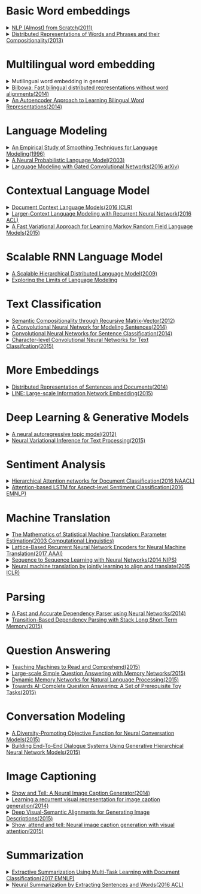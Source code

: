 # Basic Word embeddings
<details>
<summary>
<a href="http://www.jmlr.org/papers/volume12/collobert11a/collobert11a.pdf">NLP (Almost) from Scratch(2011)</a>
</summary>

- Contributions
  - Neural-Net based general framework which is applicable to variety of NLP tasks
    - POS tagging, chunking, NER, Seman\tic role labeling, Parsing, Anaphora resolution, word-sense disambiguation, ...

- Fully-supervised approach
  - Features for words are extracted
  - Embed the words to a latent vector space(word feature space).
  - Learn higher level features from the latent vector inputs.
  - Train to maximize the log-likelihood of training corpus

- Semi-supervised approach
  - Learn language models from a large-scale unlabeled data
  - Transfer Learning: Initialize the the word embeddings for supervised learning, using the parameters learned from unsupervised language models.

- Reference:
</details>
<details>
<summary>
<a href="http://papers.nips.cc/paper/5021-distributed-representations-of-words-and-phrases-and-their-compositionality.pdf">Distributed Representations of Words and Phrases and their Compositionality(2013)</a>
</summary>

- Contribution
  - Efficient learning algorthm for word embedding tasks, using
    - Skip-gram
    - Negative Sampling
    - Subsampling
  - Good performance in semantic & syntatic analogy tasks

- How it works
  - Negative Sampling: Learn word embeddings so that the embeddings can be used to discriminate the words from the training corpus against the noise words.
  - Subsampling: during training, ignore frequent words by a certain probability(somewhat similar to dropouts)

- Notes
  - In general, CBOW model is faster to train.
  - In general, Skip-gram model shows decent performance for all tasks, relative to the CBOW model.

- Limitations
  - One word, one embedding -> polysemy, or global word context is ignored
  - Cannot utilize the morphological information well: car != cars
</details>



# Multilingual word embedding
<details>
<summary>Mutilingual word embedding in general</summary>

- Motivation for Multilingual word embedding
  - Goal: Learns word embeddings that can generalize over *different languages* and *different  NLP tasks*
  - Why it is needed: For Transfer Learning. Labeled text data is abundant for only few languages(e.g. English), so it may be a good idea to transfer the representations from the languages with abundant labeled text data to the languages with scarce text data for a NLP task.
</details>

<details>
<summary>
<a href="https://arxiv.org/abs/1410.2455">Bilbowa: Fast bilingual distributed representations without word alignments(2014)</a>
</summary>

- Previous Approaches
  - Offline Alignment: Learn word embeddings for each languages separately, and learn the projection from one language to the other. The quality of a generalized projection is questionable.
  - Parallel-Only: Train word embeddings simultaneously for both languages, using only the training sentences that can be aligned in parallel. Only utilizes limited amount of data.
  - Jointly-Trained: Train monolingual word embeddings with cross-lingual penalized loss function. Slow to train.
- How it works
  - Takes the Jointly Trained Approach, with the following modifications:
    - Replaces softmax objective with the noise-contrastive objective(as in word2vec)
    - Sampling algorithm to approximate the cross-lingual loss
- Contributions
  - Enhances the training speed using the Jointly-Trained Approach
- Limitations
  - Still slow
  - Tested only on English-German, English-Spanish pairs
</details>

<details>
<summary>
<a href="https://papers.nips.cc/paper/5270-an-autoencoder-approach-to-learning-bilingual-word-representations.pdf">An Autoencoder Approach to Learning Bilingual Word Representations(2014)</a>
</summary>

- How it works
  - Uses Autoencoder to obtain latent representation of bilingual representation of words
  - A bag-of-words in language $A$ will be reconstructed to the corresponding bag-of-words in another language $B$
- vs Bilbowa
  - Nonlinear transformation of inputs
- Limitations
  - Evaluated on the limited dataset.(EN-German)
</details>

# Language Modeling
<details>
<summary>
<a href="http://aclweb.org/anthology/P96-1041">An Empirical Study of Smoothing Techniques for Language Modeling(1996)</a>
</summary>

- Motivation: Limitations of traditional discrete n-gram based Language Models
  - n-gram based discrete word representation suffers from the **curse of dimensionality**
    - $\left| V \right|$ is often very large, so word counts are often very sparse with many zero entries
    - Too many parameters(probabilities) to learn, because of the high dimensionality
    - Generalizes poorly: a small change in a discrete variable may result in a dramatic impact on the estimation.
  - Smoothing techniques mitigate the problem to a certain degree.
- Contribution
  - Empirical Comparison between various smoothing methods for **n-gram based discrete, count-based statistical language models**
  - Proposes two new smoothing methods that works quite well
- Summary
  - Katz smoothing, Jelinek-Mercer Smoothing works well
  - New methods proposed in the paper(one-count, average-count) also works well
</details>

<details>
<summary>
<a href="http://www.jmlr.org/papers/volume3/bengio03a/bengio03a.pdf">A Neural Probabilistic Language Model(2003)</a>
</summary>

- Contributions
  - Proposes **distributed representation of words** to tackle the **curse of dimensionality** for discrete n-gram based language models
  - Learns both the pdf for word distributions and the distributed representations of words in linear time.
- How it works
  - Represent each words by **latent feature vectors**, so that similar words can have similar representations.
  - **Use Neural Networks to map the feature vectors to logits**, and output the word probabilities by letting the logits pass through another softmax layer.
    $$
    \begin{eqnarray}
    &\hat{P}(w_t|w_{t-1},...,w_{t-n+1})=\frac{e^{y_{w_t}}}{\sum_{i=1}^{|V|}{e^{y_i}}}\\
    &y=nn(v(w_{t-1}),...,v(w_{t-n+1});\theta)\in\mathbb{R}^{|V|}\\
    &y_i:\text{logit of the i-th word, given }w_{t-1},...,w_{t-n+1}\\
    &nn:\text{a neural network}\\
    &v(w_t):\text{distributed representation of }w_t
    \end{eqnarray}
    $$
  - Optimizes the training corpus log-likelihood using SGD
- Limitations
  - Slow to train(at 2003)
  - Context length should be fixed
</details>

<details>
<summary><a href="https://arxiv.org/pdf/1612.08083.pdf">Language Modeling with Gated Convolutional Networks(2016 arXiv)</a></summary>
</details>

# Contextual Language Model
<details>
<summary>
<a href="https://arxiv.org/pdf/1511.03962.pdf">Document Context Language Models(2016 ICLR)</a>
</summary>

- Problems with Previous Language Models
  - Neural Language Models(Bengio et al. 2003): supports only fixed-length context
  - Recurrent Neural Network Language Models(2010)
    - pros: Possible to condition on contexts of arbitrary length
    - cons
      - **Document-level context is ignored**: Context scope is limited to sentence-level, so information from the previous sentences are ignored.
      - Problems with learning document-level context in conventional RNNLMs
        - Conventonal RNNLMs learn Language Models on documents by regarding the whole document as a single sentence.
        - Information decay:  In this case, meaningful document-level information fail to survive for a long time.
        - Difficulty in learning: Since the whole document is feeded as an input, RNNLMs should deal with with many time steps when learning.
- Document Context Language Models
  - Contributions
    - Incorporates the information from a previous setence as a context to the following sentence.
    - 'Short-circuit' approach: Feed the information from a previous sentence **directly** to the LSTM layers that processes the current sentence.
</details>

<details>
<summary><a href="http://www.aclweb.org/anthology/P16-1125">Larger-Context Language Modeling with Recurrent Neural Network(2016 ACL)</a></summary>
</details>

<details>
<summary>
<a href="http://proceedings.mlr.press/v37/jernite15.pdf">A Fast Variational Approach for Learning Markov Random Field Language Models(2015)</a>
</summary>

- Contributions
  - Proposes an Efficient Variational Inference Algorithm for MRF-based Language Models
- vs Neural Language Models
  - MRF LM optimizes the **global** data likelihood, given the order $K$ for the Markov Sequence Model. In contrast, Neural LMs try to extract one token at a time, and optimizes only locally.
  - Each words(nodes) connect to their $K$ neighbors. The $K$ neighbors of a word is defined as the context of the word.
</details>

# Scalable RNN Language Model
<details>
<summary>
<a href="https://papers.nips.cc/paper/3583-a-scalable-hierarchical-distributed-language-model.pdf">A Scalable Hierarchical Distributed Language Model(2009)</a>
</summary>
</details>

<details>
<summary>
<a href="https://arxiv.org/abs/1602.02410">Exploring the Limits of Language Modeling</a>
</summary>
</details>

# Text Classification
<details>
<summary>
<a href="https://nlp.stanford.edu/pubs/SocherHuvalManningNg_EMNLP2012.pdf">Semantic Compositionality through Recursive Matrix-Vector(2012)</a>
</summary>

- Contributions
  - Matrix-vector representation of words + Recursive Neural Networks for semantic compositionality.
  - Showed to work well for:
    - learning compositionality for adverb-adjective pairs
    - learning boolean operators of propositional logic
    - sentiment detection
    - learning the semantic relationships between words
- How it works
  - Matrix-vector representation of words
    - Definition of compositionality
      - The ability to learn vector representations for various types of phrases and sentences of arbitrary length.
    - In terms of semantic compositionality, each words have two roles:
      - operand/constituent
        - a word(or a phrase) has a semantic meaning in itself.
        - to express this role as an operand, a vector is attached to a word.
      - operator
        - a word(or a phrase) will change the meaning of nearby words
        - to express this role as an operator, a matrix(linear transformation) is attached to a word.
  - Recursive Neural Networks
    - Split the inputs using a parse tree, and recursively composes the nodes using nonlinear transformations. i.e. applying recursive neural network on the nodes in a parse tree.
- Limitations
  - The performance is highly dependent on the parser.
  - Too many parameters to learn
  - Bias toward the topmost nodes in the parse tree
</details>

<details>
<summary>
<a href="http://www.aclweb.org/anthology/P14-1062">A Convolutional Neural Network for Modeling Sentences(2014)</a>
</summary>

- Contributions
  - Proposes DCNN, which automatically learns semantic/syntatic compositionality
  - DCNN automatically learns the feature graph, and does not rely on external parse tree.
- Related Model: Max-TDNN
  - Pros
    - Sensitive to word orders
    - Independent of external word features(e.g. parse tree)
  - Weaknesses
    - Narrow-type convolution: words at the margins are largely neglected
    - Max-pooling: the order of feature occurences is ignored-
- How it works
  - A **Feature Map** is defined as the follows:
    - Wide-type convolution: mitigates the problem of words at the margin being neglected.
    - k-max pooling
      - (fixed)k-max pooling on the input layer
        - for a given sequence, accept only the top-k values as the output
        - the input to the intermediate layers will be independent of the length of the input sentences
      - Dynamic k-max pooling on the intermediate layers
        - k is a function of the input sentence length
    - Nonlinear transformation
  - Mutiple Feature Maps are stacked to form a DCNN model
- Properties
  - Sensitive to the word orders
  - **Convolution and pooling layers automatically build internal feature graphs over each inputs**
  - k-max pooling allows to draw features from words located relatively far from each other
</details>

<details>
<summary>
<a href="http://emnlp2014.org/papers/pdf/EMNLP2014181.pdf">Convolutional Neural Networks for Sentence Classification(2014)</a>
</summary>

- Contribution
  - Empirical evaluation of word-level CNNs for text classification tasks based on pretrained word embeddings(word2vec, Mikolov 2013).
- How it works
  - Comparison of CNN text classification models under various settings
    - Models
      - CNN + weight updates with random initialization
      - CNN + static pretrained word embeddings
      - CNN + pretrained word embeddings + fine tuning
      - CNN + fined-tuned word embeddings + pretrained word embeddings
  - CNNs + pretrained vectors + regularization(dropout, l2 regularization)
- Results
  - CNN text classifiers that leverage the pretrained vectors show state-of-the-art results in general, even without much tuning.
</details>

<details>
<summary>
<a href="https://arxiv.org/abs/1509.01626">Character-level Convolutional Neural Networks for Text Classifcation(2015)</a>
</summary>

- Contribution
  - First character-level CNN model for text classification
  - Comparable accuracy to traditional models, even without explicit features
- Limitations
  - Classification accuracy is somewhat questionable
</details>

# More Embeddings
<details>
<summary>
<a href="https://cs.stanford.edu/~quocle/paragraph_vector.pdf">Distributed Representation of Sentences and Documents(2014)</a>
</summary>

- Motivation
  - Traditional representations have drawbacks
    - BOW: word order is lost
    - Bag-Of-ngrams: word order is only preserved within short context, data sparsity and high dimensionality
- Contribution
  - An unsupervised model for learning representations for a sentence/paragraph that can predict words in a sentence/paragraph
- How it works
  - paragraph vectors are unique among paragraphs
  - word vectors are shared
  - paragraph vectors are learned so that it can predict the sampled words in the corresponding paragraphs well(just like word2vec)
- Limitation
</details>

<details>
<summary>
<a href="https://arxiv.org/pdf/1503.03578.pdf">LINE: Large-scale Information Network Embedding(2015)</a>
</summary>

- Contributions
  - Scalable Network Network Embedding algorithm that considers both 1st order and 2nd order proximity of a network.
- Proximity
  - 1st order proximity: Measures the direct connectedness between nodes
  - 2nd order proximity: Measures the shared neighborhood structures
- Applications
  - Word embedding: word networks constructed from a corpus
  - Social network
- Limitations
  - Loose integration of 1st & 2nd order proximities: The paper naively concatenates the network embeddings learnt seperately from optimizing each objectives.
  - Single-layer embedding
- Possible Improvements
  - Tighter integration of the learning objectives and parameters, using MRF formulation together with Variational Inference, maybe?
  - Multi-layer embedding
</details>

# Deep Learning & Generative Models
<details>
<summary>
<a href="https://papers.nips.cc/paper/4613-a-neural-autoregressive-topic-model.pdf">A neural autoregressive topic model(2012)</a>
</summary>

- Motivations
  - Replicated Softmax, a generalization of RBMs to model topics, was too slow to train on documents.
- Contributions
  - Low-computational complexity generative model for topic modelling
- How it works
  - Modifies the structure of the Replicated Softmax to lower the computational complexity
  - Feedforward structure, where each conditional probability is computed by a tree of binary logistic regressions.
  - Borrows some structure from NADE to obtain an efficient way to share the hidden layer parameters across the conditionals.

</details>

<details>
<summary>
<a href="https://arxiv.org/pdf/1511.06038.pdf">Neural Variational Inference for Text Processing(2015)</a>
</summary>

- Motivation
  - Traditional generative models were either too computationally heavy(MCMC), or too biased(Variational Inference)
- Contributions
  - VAE approach to Topic Modeling
- Why it works well
  - Latent variables give the ability to sum over all the possibilites in terms of semantics. i.e. Latent variables mitigates the overfitting.
</details>

# Sentiment Analysis
<details>
<summary>
<a href="https://www.cs.cmu.edu/~diyiy/docs/naacl16.pdf">Hierarchical Attention networks for Document Classification(2016 NAACL)</a>
</summary>

- Contributions
  - Bottom-up compositional model for modeling document hierarchy
  - Exploits the attention mechanism to select important words & sentences that are importance for sentence & document representations
</details>

<details>
<summary>
<a href="https://aclweb.org/anthology/D16-1058">Attention-based LSTM for Aspect-level Sentiment Classification(2016 EMNLP)</a>
</summary>

- Contribution
  - First paper to use aspect embedding for sentiment classification task
  - Attention + LSTM + aspect embedding

- Different versions
  - version 1: Concatenate aspect embedding and hidden state vectors of LSTMs
  - version 2: Concatenate aspect embedding to the hidden states AND the inputs
</details>

# Machine Translation
<details>
<summary>
<a href="http://www.aclweb.org/anthology/J93-2003">The Mathematics of Statistical Machine Translation: Parameter Estimation(2003 Computational Linguistics)</a>
</summary>

- Contribution
  - Describes a General Framework on Machine Translations
  - 5 Models for Machine Translations are proposed

</details>

<details>
<summary>
<a href="https://arxiv.org/pdf/1609.07730.pdf">Lattice-Based Recurrent Neural Network Encoders for Neural Machine Translation(2017 AAAI)</a>
</summary>

- Contribution
  - Introduced the concept of "Word Lattice" to the Machine Translation field.
  - A useful solution to a language that is hard to tokenize(e.g. Chinese, Japanese)

- How it works
  - Overall structure follows that of [Bahdanau, 2015](https://arxiv.org/abs/1409.0473), except for how input is constructed.
  - Represents a sentence as a 'Word Lattice', where
    - a word lattice is a **DiGraph** $G(V,E)$, where
    - $V$ is a set of possible word boundaries
    - $E$ corresponds to a set of the following inputs from the departing vertex to the destination vertex:
      - input word $x_t$
      - hidden state $h_t$ that is produced from the RNN

- Limitations
  - Relys on external tokenizers
</details>

<details>
<summary>
<a href="https://papers.nips.cc/paper/5346-sequence-to-sequence-learning-with-neural-networks.pdf">Sequence to Sequence Learning with Neural Networks(2014 NIPS)</a>
</summary>

- Motivation
  - Many practical applications require a model that can handle a **variable-length input**.
  - Traditional DNNs could not handle variable-length inputs well

- Contribution
  - Introduction of RNN Encoder-Decoder structure, which can handle variable length input with RNNs.

- How it works
  - RNN Encoder-Decoder
    1. RNN encoder encodes the information from a variable-length input into a fixed-length vector
    2. RNN decoder decodes the information from the fixed-length vector to produce **variable-length outputs**
  - Reversing the input sequence
    - Somehow, reversing the input sequence seems to help the RNN encoder-decoder learn long-term dependencies better.

- Limitations
  - All information from input sequences should be squeezed into a fixed-length vector.
  - This problem is later mitigated by the **attention mechanism**
</details>

<details>
<summary>
<a href="https://arxiv.org/abs/1409.0473">Neural machine translation by jointly learning to align and translate(2015 ICLR)</a>
</summary>

- Motivation
  - A naive RNN encoder-decoder model had to squeeze all the information from an input sequence into a fixed-length vector
  - This problem prevented RNN encoder-decoder models from learning long-term dependencies well.

- Contribution
  - Introduced attention mechanism to NMT
  - An RNN encoder-decoder structure equipped with an attention mechanism to tackle NMT tasks effectively.

- How it works
  - Basic structure of the NMT is the same as the usual RNN encoder-decoder model
  - Unlike in the usual RNN encoder-decoder model, a context vector is produced for **every word** the model predicts, using attention mechanism.
  - During translation, attention mechanism decides which positions of an input sequence is important for producing each context vectors.

</details>

# Parsing
<details>
<summary>
<a href="https://cs.stanford.edu/~danqi/papers/emnlp2014.pdf">A Fast and Accurate Dependency Parser using Neural Networks(2014)</a>
</summary>
</details>

<details>
<summary>
<a href="http://www.cs.cmu.edu/~lingwang/papers/acl2015.pdf">Transition-Based Dependency Parsing with Stack Long Short-Term Memory(2015)</a>
</summary>
</details>

# Question Answering
<details>
<summary>
<a href="http://papers.nips.cc/paper/5945-teaching-machines-to-read-and-comprehend.pdf">Teaching Machines to Read and Comprehend(2015)</a>
</summary>
</details>

<details>
<summary>
<a href="https://arxiv.org/pdf/1506.02075.pdf">Large-scale Simple Question Answering with Memory Networks(2015)</a>
</summary>
</details>

<details>
<summary>
<a href="https://arxiv.org/pdf/1506.07285.pdf">Dynamic Memory Networks for Natural Language Processing(2015)</a>
</summary>
</details>

<details>
<summary>
<a href="https://arxiv.org/pdf/1502.05698.pdf">Towards AI-Complete Question Answering: A Set of Prerequisite Toy Tasks(2015)</a>
</summary>
</details>

# Conversation Modeling
<details>
<summary>
<a href="https://arxiv.org/pdf/1510.03055.pdf">A Diversity-Promoting Objective Function for Neural Conversation Models(2015)</a>
</summary>
</details>

<details>
<summary>
<a href="https://arxiv.org/pdf/1507.04808.pdf">Building End-To-End Dialogue Systems Using Generative Hierarchical Neural Network Models(2015)</a>
</summary>
</details>

# Image Captioning
<details>
<summary>
<a href="https://arxiv.org/pdf/1411.4555.pdf">Show and Tell: A Neural Image Caption Generator(2014)</a>
</summary>

- Motivation
  - RNN encoder-decoder structure achieved a remarkable success in Machine Translation.
- Contribution
  - End-to-end translation approach for image captioning. **Regards image captioning as a translation from an image to the corresponding description**.
- How it works
  - Uses a CNN to encode images, and feed the encoded image as an input to the following RNN layers.

</details>

<details>
<summary>
<a href="https://arxiv.org/pdf/1411.5654.pdf">Learning a recurrent visual representation for image caption generation(2014)</a>
</summary>
</details>

<details>
<summary>
<a href="https://cs.stanford.edu/people/karpathy/cvpr2015.pdf">Deep Visual-Semantic Alignments for Generating Image Descriptions(2015)</a>
</summary>
</details>

<details>
<summary>
<a href="https://arxiv.org/pdf/1502.03044.pdf">Show, attend and tell: Neural image caption generation with visual attention(2015)</a>
</summary>
</details>

# Summarization
<details>
<summary>
<a href="http://aclweb.org/anthology/D17-1222">Extractive Summarization Using Multi-Task Learning with Document Classification(2017 EMNLP)</a>
</summary>
</details>

<details>
<summary>
<a href="http://www.aclweb.org/anthology/P16-1046">Neural Summarization by Extracting Sentences and Words(2016 ACL)</a>
</summary>
</details>